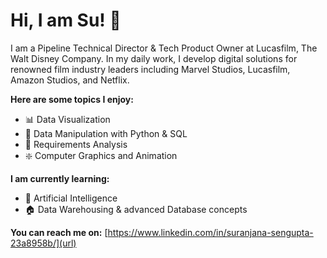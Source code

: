 # Hi, I am Su! 👋
I am a Pipeline Technical Director & Tech Product Owner at Lucasfilm, The Walt Disney Company. In my daily work, I develop digital solutions for renowned film industry leaders including Marvel Studios, Lucasfilm, Amazon Studios, and Netflix. 

**Here are some topics I enjoy:**
- 📊 Data Visualization
- 🐍 Data Manipulation with Python & SQL
- 📑 Requirements Analysis
- ❇️ Computer Graphics and Animation

**I am currently learning:**
- 🤖 Artificial Intelligence
- 🏠 Data Warehousing & advanced Database concepts

**You can reach me on:**
[https://www.linkedin.com/in/suranjana-sengupta-23a8958b/](url)


<!--
**sura1128/sura1128** is a ✨ _special_ ✨ repository because its `README.md` (this file) appears on your GitHub profile.

Here are some ideas to get you started:

- 🔭 I’m currently working on ...
- 🌱 I’m currently learning ...
- 👯 I’m looking to collaborate on ...
- 🤔 I’m looking for help with ...
- 💬 Ask me about ...
- 📫 How to reach me: ...
- 😄 Pronouns: ...
- ⚡ Fun fact: ...
-->
